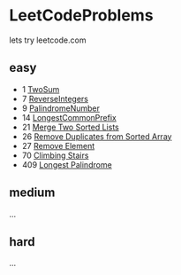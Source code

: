# LeetCodeProblems
lets try leetcode.com

## easy
- 1 [TwoSum](https://github.com/Striker007/LeetCodeProblems/tree/master/hashtable/1_TwoSum)
- 7 [ReverseIntegers](https://github.com/Striker007/LeetCodeProblems/tree/master/math/7_ReverseInteger)
- 9 [PalindromeNumber](https://github.com/Striker007/LeetCodeProblems/tree/master/math/9_PalindromeNumber)
- 14 [LongestCommonPrefix](https://github.com/Striker007/LeetCodeProblems/tree/master/string/14_LongestCommonPrefix)
- 21 [Merge Two Sorted Lists](https://github.com/Striker007/LeetCodeProblems/tree/master/linkedlist/21_MergeTwoSortedLists)
- 26 [Remove Duplicates from Sorted Array](https://github.com/Striker007/LeetCodeProblems/tree/master/array/26_RemoveDuplicatesfromSortedArray)
- 27 [Remove Element](https://github.com/Striker007/LeetCodeProblems/tree/master/array/27_RemoveElement)
- 70 [Climbing Stairs](https://github.com/Striker007/LeetCodeProblems/tree/master/dynamic/70_ClimbingStairs)
- 409 [Longest Palindrome](https://github.com/Striker007/LeetCodeProblems/tree/master/hashtable/409_LongestPalindrome)

## medium
...

## hard
...
